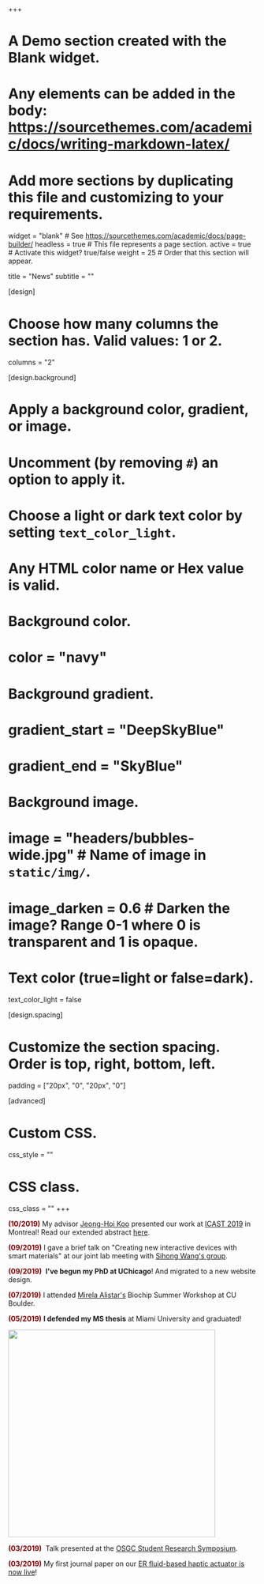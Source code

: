 +++
# A Demo section created with the Blank widget.
# Any elements can be added in the body: https://sourcethemes.com/academic/docs/writing-markdown-latex/
# Add more sections by duplicating this file and customizing to your requirements.

widget = "blank"  # See https://sourcethemes.com/academic/docs/page-builder/
headless = true  # This file represents a page section.
active = true  # Activate this widget? true/false
weight = 25  # Order that this section will appear.

title = "News"
subtitle = ""

[design]

  # Choose how many columns the section has. Valid values: 1 or 2.
  columns = "2"

[design.background]

  # Apply a background color, gradient, or image.
  #   Uncomment (by removing `#`) an option to apply it.
  #   Choose a light or dark text color by setting `text_color_light`.
  #   Any HTML color name or Hex value is valid.

  # Background color.
  # color = "navy"

  # Background gradient.
  # gradient_start = "DeepSkyBlue"
  # gradient_end = "SkyBlue"

  # Background image.
  # image = "headers/bubbles-wide.jpg"  # Name of image in `static/img/`.
  # image_darken = 0.6  # Darken the image? Range 0-1 where 0 is transparent and 1 is opaque.

  # Text color (true=light or false=dark).
  text_color_light = false

[design.spacing]
  # Customize the section spacing. Order is top, right, bottom, left.
  padding = ["20px", "0", "20px", "0"]

[advanced]
 # Custom CSS. 
 css_style = ""

 # CSS class.
 css_class = ""
+++

<span style="color: #800000;">**(10/2019)** </span> My advisor [Jeong-Hoi Koo](https://miamioh.edu/cec/academics/departments/mme/about/faculty-and-staff/koo-bio/) presented our work at [ICAST 2019](http://icast2019.encs.concordia.ca/) in Montreal! Read our extended abstract [here](/publication/icast-2019-erhaptic/).

<span style="color: #800000;">**(09/2019)** </span> I gave a brief talk on "Creating new interactive devices with smart materials" at our joint lab meeting with [Sihong Wang's group](https://voices.uchicago.edu/wanglab/).

<span style="color: #800000;">**(09/2019)** </span> **I've begun my PhD at UChicago**! And migrated to a new website design.

<span style="color: #800000;">**(07/2019)** </span> I attended [Mirela Alistar's](http://www.personallab.org) Biochip Summer Workshop at CU Boulder.

<span style="color: #800000;">**(05/2019)** </span> **I defended my MS thesis** at Miami University and graduated!

<img src="/img/thesisCelebration.jpg" width="420" lightbox="true">

<span style="color: #800000;">**(03/2019)** </span> Talk presented at the [OSGC Student Research Symposium](https://www.osgc.org).

<span style="color: #800000;">**(03/2019)** </span> My first journal paper on our [ER fluid-based haptic actuator is now live](https://journals.sagepub.com/doi/10.1177/1045389X19836172)!

